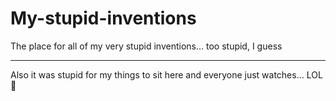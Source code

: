 # My-stupid-inventions
The place for all of my very stupid inventions... too stupid, I guess

---

Also it was stupid for my things to sit here and everyone just watches... LOL 🤣
